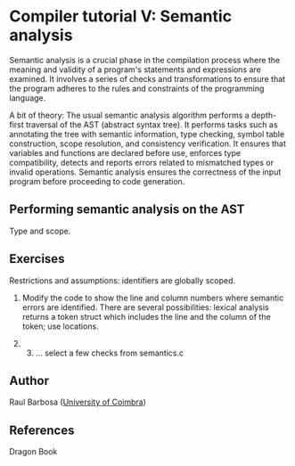 # Compiler tutorial V: Semantic analysis

Semantic analysis is a crucial phase in the compilation process where the meaning and validity of a program's statements and expressions are examined. It involves a series of checks and transformations to ensure that the program adheres to the rules and constraints of the programming language.

A bit of theory: The usual semantic analysis algorithm performs a depth-first traversal of the AST (abstract syntax tree). It performs tasks such as annotating the tree with semantic information, type checking, symbol table construction, scope resolution, and consistency verification. It ensures that variables and functions are declared before use, enforces type compatibility, detects and reports errors related to mismatched types or invalid operations. Semantic analysis ensures the correctness of the input program before proceeding to code generation.

## Performing semantic analysis on the AST

Type and scope.

## Exercises

Restrictions and assumptions: identifiers are globally scoped.

1. Modify the code to show the line and column numbers where semantic errors are identified. There are several possibilities: lexical analysis returns a token struct which includes the line and the column of the token; use locations.

2. 3. ... select a few checks from semantics.c

## Author

Raul Barbosa ([University of Coimbra](https://apps.uc.pt/mypage/faculty/uc26844))

## References

Dragon Book